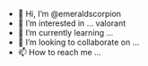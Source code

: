- 👋 Hi, I’m @emeraldscorpion
- 👀 I’m interested in ... valorant
- 🌱 I’m currently learning ...
- 💞️ I’m looking to collaborate on ...
- 📫 How to reach me ...

<!---
emeraldscorpion/emeraldscorpion is a ✨ special ✨ repository because its `README.md` (this file) appears on your GitHub profile.
You can click the Preview link to take a look at your changes.
--->

